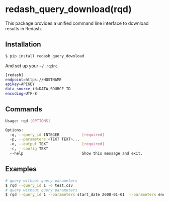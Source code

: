 # redash_query_download(rqd)

This package provides a unified command line interface to download results in Redash.

## Installation

```sh
$ pip install redash_query_download
```

And set up your `~/.rqdrc`.

```sh
[redash]
endpoint=https://HOSTNAME
apikey=APIKEY
data_source_id=DATA_SOURCE_ID
encoding=UTF-8
```

## Commands

```sh
Usage: rqd [OPTIONS]

Options:
  -q, --query_id INTEGER          [required]
  -p, --parameters <TEXT TEXT>...
  -o, --output TEXT               [required]
  -c, --config TEXT
  --help                          Show this message and exit.
```

## Examples

```sh
# query without query parameters
$ rqd --query_id 1 -o test.csv
# query without query parameters
$ rqd --query_id 1 --parameters start_date 2000-01-01  --parameters end_date 2009-12-31 -o test.csv
```
